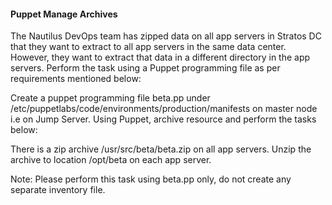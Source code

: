 #### Puppet Manage Archives

The Nautilus DevOps team has zipped data on all app servers in Stratos DC that they want to extract to all app servers in the same data center. However, they want to extract that data in a different directory in the app servers. Perform the task using a Puppet programming file as per requirements mentioned below:


Create a puppet programming file beta.pp under /etc/puppetlabs/code/environments/production/manifests on master node i.e on Jump Server. Using Puppet, archive resource and perform the tasks below:

There is a zip archive /usr/src/beta/beta.zip on all app servers. Unzip the archive to location /opt/beta on each app server.

Note: Please perform this task using beta.pp only, do not create any separate inventory file.
